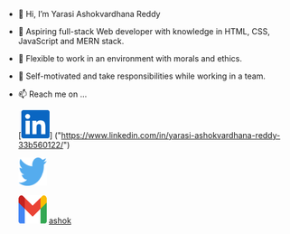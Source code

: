 - 👋 Hi, I’m Yarasi Ashokvardhana Reddy

- 🌱 Aspiring full-stack Web developer with knowledge in
  HTML, CSS, JavaScript and MERN stack.

- 👀 Flexible to work
  in an environment with morals and ethics.

- 💞️ Self-motivated
  and take responsibilities while working in a team.

- 📫 Reach me on ...

     <!-- ![Twitter](./images/twitter.svg) -->

     [<img width="50" height="50"  src="./images/linkdin.svg" >] ("https://www.linkedin.com/in/yarasi-ashokvardhana-reddy-33b560122/")

     <img width="50" height="50"  src="./images/twitter.svg" title="Twitter">

     <a><img width="50" height="50"  src="./images/gmail.svg" ></a>
     [ashok](https://www.linkedin.com/in/yarasi-ashokvardhana-reddy-33b560122/)
<!---
AshokvardhanaReddy/AshokvardhanaReddy is a ✨ special ✨ repository because its `README.md` (this file) appears on your GitHub profile.
You can click the Preview link to take a look at your changes.
--->
